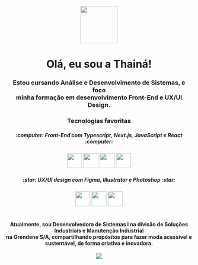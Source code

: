 <div id="header" align="center">
<img src="https://media.giphy.com/media/rzhRWftV63NbdJEnPj/giphy.gif" width="100"/>
</div>
<h1 align="center">Olá, eu sou a Thainá!</h1>
<h3 align="center">Estou cursando Análise e Desenvolvimento de Sistemas, e foco <br>minha formação em desenvolvimento Front-End e UX/UI Design.</h3>
<div id="badges" align="center">

<body>

  <h3 align="center">Tecnologias favoritas</h3>
<div id="badges" align="center">
 <h5 align="center"> :computer: Front-End com Typescript, Next.js, JavaScript e React :computer: </h5>
  <img src="https://cdn.jsdelivr.net/gh/devicons/devicon/icons/typescript/typescript-original.svg" width="40 height="40" />
 <img src="https://cdn.jsdelivr.net/gh/devicons/devicon/icons/nextjs/nextjs-line.svg" width="40 height="40" />
   <img src="https://cdn.jsdelivr.net/gh/devicons/devicon/icons/javascript/javascript-original.svg" width="40 height="40"/>
   <img src="https://cdn.jsdelivr.net/gh/devicons/devicon/icons/react/react-original-wordmark.svg" width="40" height="40" />
   <h5 align="center"> :star: UX/UI design com Figma, Illustrator e Photoshop :star: </h5>
   <img src="https://cdn.jsdelivr.net/gh/devicons/devicon/icons/figma/figma-original.svg" width="40" height="40" />
   <img src="https://cdn.jsdelivr.net/gh/devicons/devicon/icons/illustrator/illustrator-plain.svg" width="40" height="40" />
   <img src="https://cdn.jsdelivr.net/gh/devicons/devicon/icons/photoshop/photoshop-plain.svg" width="40" height="40" />
  </div>
  <br />
  <div>
    <h4>
    Atualmente, sou <b>Desenvolvedora de Sistemas I</b> na divisão de Soluções Industriais e Manutenção Industrial <br />  na Grendene S/A, compartilhando propósitos para fazer moda acessível e sustentável, de forma criativa e inovadora.
    </h4>
  </div>
  <a href="https://www.linkedin.com/in/thain%C3%A1-de-souza-799a85186/" target="_blank">
<img src="https://img.shields.io/badge/LinkedIn-blue?logo=linkedin&logoColor=white&style=for-the-badge"
</a>
